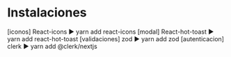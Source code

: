 # Instalaciones
[iconos] React-icons ► yarn add react-icons
[modal] React-hot-toast ► yarn add react-hot-toast
[validaciones] zod ► yarn add zod 
[autenticacion] clerk ► yarn add @clerk/nextjs